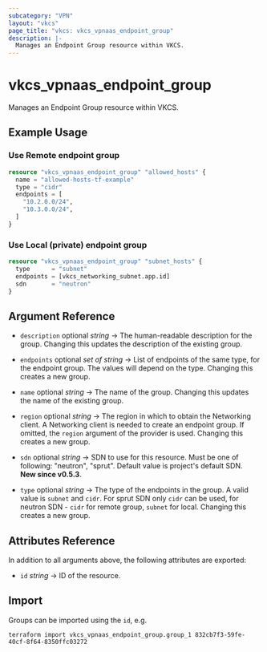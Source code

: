 ```yaml
---
subcategory: "VPN"
layout: "vkcs"
page_title: "vkcs: vkcs_vpnaas_endpoint_group"
description: |-
  Manages an Endpoint Group resource within VKCS.
---
```


# vkcs_vpnaas_endpoint_group

Manages an Endpoint Group resource within VKCS.

## Example Usage
### Use Remote endpoint group
```terraform
resource "vkcs_vpnaas_endpoint_group" "allowed_hosts" {
  name = "allowed-hosts-tf-example"
  type = "cidr"
  endpoints = [
    "10.2.0.0/24",
    "10.3.0.0/24",
  ]
}
```

### Use Local (private) endpoint group
```terraform
resource "vkcs_vpnaas_endpoint_group" "subnet_hosts" {
  type      = "subnet"
  endpoints = [vkcs_networking_subnet.app.id]
  sdn       = "neutron"
}
```
## Argument Reference
- `description` optional *string* &rarr;  The human-readable description for the group. Changing this updates the description of the existing group.

- `endpoints` optional *set of* *string* &rarr;  List of endpoints of the same type, for the endpoint group. The values will depend on the type. Changing this creates a new group.

- `name` optional *string* &rarr;  The name of the group. Changing this updates the name of the existing group.

- `region` optional *string* &rarr;  The region in which to obtain the Networking client. A Networking client is needed to create an endpoint group. If omitted, the `region` argument of the provider is used. Changing this creates a new group.

- `sdn` optional *string* &rarr;  SDN to use for this resource. Must be one of following: "neutron", "sprut". Default value is project's default SDN.<br>**New since v0.5.3**.

- `type` optional *string* &rarr;  The type of the endpoints in the group. A valid value is `subnet` and `cidr`. For sprut SDN only `cidr` can be used, for neutron SDN - `cidr` for remote group, `subnet` for local. Changing this creates a new group.


## Attributes Reference
In addition to all arguments above, the following attributes are exported:
- `id` *string* &rarr;  ID of the resource.



## Import

Groups can be imported using the `id`, e.g.

```shell
terraform import vkcs_vpnaas_endpoint_group.group_1 832cb7f3-59fe-40cf-8f64-8350ffc03272
```
